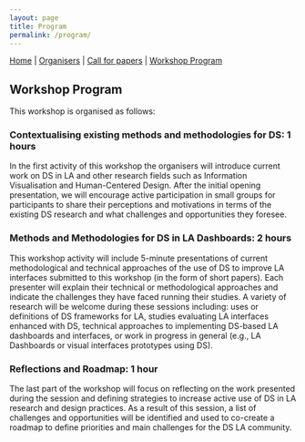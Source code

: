 ```yaml
---
layout: page
title: Program
permalink: /program/
---
```


[Home]({{site.baseurl}}/index) | [Organisers](/about) | [Call for papers](/call) | [Workshop
Program](/program)

## Workshop Program

This workshop is organised as follows:

### Contextualising existing methods and methodologies for DS: 1 hours

In the first activity of this workshop the organisers will introduce current work on DS in LA and 
other research fields such as Information Visualisation and Human-Centered Design. After the 
initial opening presentation, we will encourage active participation in small groups for 
participants to share their perceptions and motivations in terms of the existing DS research and 
what challenges and opportunities they foresee. 


### Methods and Methodologies for DS in LA Dashboards: 2 hours 

This workshop activity will include 5-minute presentations of current methodological and technical 
approaches of the use of DS to improve LA interfaces submitted to this workshop (in the form of 
short papers). Each presenter will explain their technical or methodological approaches and 
indicate the challenges they have faced running their studies. A variety of research will be 
welcome during these sessions including: uses or definitions of DS frameworks for LA, studies 
evaluating LA interfaces enhanced with DS, technical approaches to implementing DS-based LA 
dashboards and interfaces, or work in progress in general (e.g., LA Dashboards or visual interfaces 
prototypes using DS).

### Reflections and Roadmap: 1 hour

The last part of the workshop will focus on reflecting on the work presented during the session and 
defining strategies to increase active use of DS in LA research and design practices. As a result 
of this session, a list of challenges and opportunities will be identified and used to co-create a 
roadmap to define priorities and main challenges for the DS LA community.



